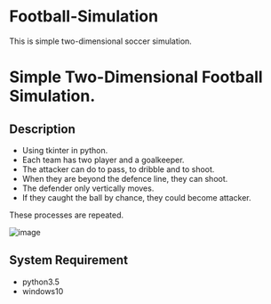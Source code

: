 # Football-Simulation
This is simple two-dimensional soccer simulation.

# Simple Two-Dimensional Football Simulation.
## Description
- Using tkinter in python.
- Each team has two player and a goalkeeper.
- The attacker can do to pass, to dribble and to shoot.
- When they are beyond the defence line, they can shoot.
- The defender only vertically moves.
- If they caught the ball by chance, they could become attacker.  

These processes are repeated.

![image](https://user-images.githubusercontent.com/49090703/57592342-29875500-7571-11e9-8959-73d1f8e8cc81.PNG)

## System Requirement
- python3.5
- windows10
